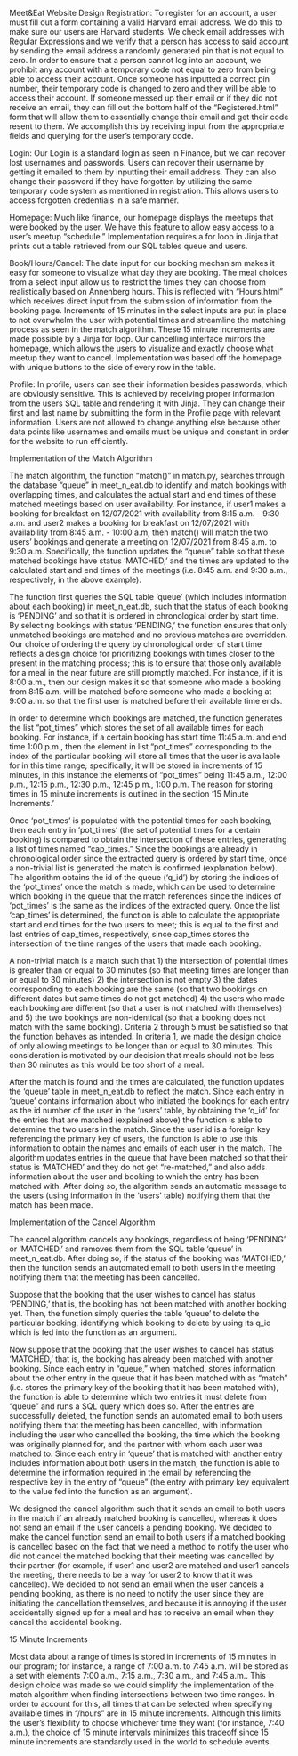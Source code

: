 Meet&Eat 
Website Design
Registration:
To register for an account, a user must fill out a form containing a valid Harvard email address. We do this to make sure our users are Harvard students. We check email addresses with Regular Expressions and we verify that a person has access to said account by sending the email address a randomly generated pin that is not equal to zero. In order to ensure that a person cannot log into an account, we prohibit any account with a temporary code not equal to zero from being able to access their account. Once someone has inputted a correct pin number, their temporary code is changed to zero and they will be able to access their account. If someone messed up their email or if they did not receive an email, they can fill out the bottom half of the “Registered.html” form that will allow them to essentially change their email and get their code resent to them. We accomplish this by receiving input from the appropriate fields and querying for the user’s temporary code.

Login:
Our Login is a standard login as seen in Finance, but we can recover lost usernames and passwords. Users can recover their username by getting it emailed to them by inputting their email address. They can also change their password if they have forgotten by utilizing the same temporary code system as mentioned in registration. This allows users to access forgotten credentials in a safe manner.

Homepage:
Much like finance, our homepage displays the meetups that were booked by the user. We have this feature to allow easy access to a user’s meetup “schedule.” Implementation requires a for loop in Jinja that prints out a table retrieved from our SQL tables queue and users.

Book/Hours/Cancel:
The date input for our booking mechanism makes it easy for someone to visualize what day they are booking. The meal choices from a select input allow us to restrict the times they can choose from realistically based on Annenberg hours. This is reflected with “Hours.html” which receives direct input from the submission of information from the booking page. Increments of 15 minutes in the select inputs are put in place to not overwhelm the user with potential times and streamline the matching process as seen in the match algorithm. These 15 minute increments are made possible by a Jinja for loop. Our cancelling interface mirrors the homepage, which allows the users to visualize and exactly choose what meetup they want to cancel. Implementation was based off the homepage with unique buttons to the side of every row in the table.

Profile:
In profile, users can see their information besides passwords, which are obviously sensitive. This is achieved by receiving proper information from the users SQL table and rendering it with Jinja. They can change their first and last name by submitting the form in the Profile page with relevant information. Users are not allowed to change anything else because other data points like usernames and emails must be unique and constant in order for the website to run efficiently.    


Implementation of the Match Algorithm

The match algorithm, the function “match()” in match.py, searches through the database “queue” in meet_n_eat.db to identify and match bookings with overlapping times, and calculates the actual start and end times of these matched meetings based on user availability. For instance, if user1 makes a booking for breakfast on 12/07/2021 with availability from 8:15 a.m. - 9:30 a.m. and user2 makes a booking for breakfast on 12/07/2021 with availability from 8:45 a.m. - 10:00 a.m, then match() will match the two users’ bookings and generate a meeting on 12/07/2021 from 8:45 a.m. to 9:30 a.m. Specifically, the function updates the “queue” table so that these matched bookings have status ‘MATCHED,’ and the times are updated to the calculated start and end times of the meetings (i.e. 8:45 a.m. and 9:30 a.m., respectively, in the above example). 

The function first queries the SQL table ‘queue’ (which includes information about each booking) in meet_n_eat.db, such that the status of each booking is ‘PENDING’ and so that it is ordered in chronological order by start time. By selecting bookings with status ‘PENDING,’ the function ensures that only unmatched bookings are matched and no previous matches are overridden. Our choice of ordering the query by chronological order of start time reflects a design choice for prioritizing bookings with times closer to the present in the matching process; this is to ensure that those only available for a meal in the near future are still promptly matched. For instance, if it is 8:00 a.m., then our design makes it so that someone who made a booking from 8:15 a.m. will be matched before someone who made a booking at 9:00 a.m. so that the first user is matched before their available time ends. 

In order to determine which bookings are matched, the function generates the list “pot_times” which stores the set of all available times for each booking. For instance, if a certain booking has start time 11:45 a.m. and end time 1:00 p.m., then the element in list “pot_times” corresponding to the index of the particular booking will store all times that the user is available for in this time range; specifically, it will be stored in increments of 15 minutes, in this instance the elements of “pot_times” being 11:45 a.m., 12:00 p.m., 12:15 p.m., 12:30 p.m., 12:45 p.m., 1:00 p.m. The reason for storing times in 15 minute increments is outlined in the section ‘15 Minute Increments.’

Once ‘pot_times’ is populated with the potential times for each booking, then each entry in ‘pot_times’ (the set of potential times for a certain booking) is compared to obtain the intersection of these entries, generating a list of times named “cap_times.” Since the bookings are already in chronological order since the extracted query is ordered by start time, once a non-trivial list is generated the match is confirmed (explanation below). The algorithm obtains the id of the queue (‘q_id’) by storing the indices of the ‘pot_times’ once the match is made, which can be used to determine which booking in the queue that the match references since the indices of ‘pot_times’ is the same as the indices of the extracted query. Once the list ‘cap_times’ is determined, the function is able to calculate the appropriate start and end times for the two users to meet; this is equal to the first and last entries of cap_times, respectively, since cap_times stores the intersection of the time ranges of the users that made each booking.

A non-trivial match is a match such that 1) the intersection of potential times is greater than or equal to 30 minutes (so that meeting times are longer than or equal to 30 minutes)  2) the intersection is not empty 3) the dates corresponding to each booking are the same (so that two bookings on different dates but same times do not get matched) 4) the users who made each booking are different (so that a user is not matched with themselves) and 5) the two bookings are non-identical (so that a booking does not match with the same booking). Criteria 2 through 5 must be satisfied so that the function behaves as intended. In criteria 1, we made the design choice of only allowing meetings to be longer than or equal to 30 minutes. This consideration is motivated by our decision that meals should not be less than 30 minutes as this would be too short of a meal. 

After the match is found and the times are calculated, the function updates the ‘queue’ table in meet_n_eat.db to reflect the match. Since each entry in ‘queue’ contains information about who initiated the bookings for each entry as the id number of the user in the ‘users’ table, by obtaining the ‘q_id’ for the entries that are matched (explained above) the function is able to determine the two users in the match. Since the user id is a foreign key referencing the primary key of users, the function is able to use this information to obtain the names and emails of each user in the match. The algorithm updates entries in the queue that have been matched so that their status is ‘MATCHED’ and they do not get “re-matched,” and also adds information about the user and booking to which the entry has been matched with. After doing so, the algorithm sends an automatic message to the users (using information in the ‘users’ table) notifying them that the match has been made. 

Implementation of the Cancel Algorithm

The cancel algorithm cancels any bookings, regardless of being ‘PENDING’ or ‘MATCHED,’ and removes them from the SQL table ‘queue’ in meet_n_eat.db. After doing so, if the status of the booking was ‘MATCHED,’ then the function sends an automated email to both users in the meeting notifying them that the meeting has been cancelled.
	
Suppose that the booking that the user wishes to cancel has status ‘PENDING,’ that is, the booking has not been matched with another booking yet. Then, the function simply queries the table ‘queue’ to delete the particular booking, identifying which booking to delete by using its q_id which is fed into the function as an argument.

Now suppose that the booking that the user wishes to cancel has status ‘MATCHED,’ that is, the booking has already been matched with another booking. Since each entry in “queue,” when matched, stores information about the other entry in the queue that it has been matched with as “match” (i.e. stores the primary key of the booking that it has been matched with), the function is able to determine which two entries it must delete from “queue” and runs a SQL query which does so. After the entries are successfully deleted, the function sends an automated email to both users notifying them that the meeting has been cancelled, with information including the user who cancelled the booking, the time which the booking was originally planned for, and the partner with whom each user was matched to. Since each entry in ‘queue’ that is matched with another entry includes information about both users in the match, the function is able to determine the information required in the email by referencing the respective key in the entry of “queue” (the entry with primary key equivalent to the value fed into the function as an argument). 

We designed the cancel algorithm such that it sends an email to both users in the match if an already matched booking is cancelled, whereas it does not send an email if the user cancels a pending booking. We decided to make the cancel function send an email to both users if a matched booking is cancelled based on the fact that we need a method to notify the user who did not cancel the matched booking that their meeting was cancelled by their partner (for example, if user1 and user2 are matched and user1 cancels the meeting, there needs to be a way for user2 to know that it was cancelled). We decided to not send an email when the user cancels a pending booking, as there is no need to notify the user since they are initiating the cancellation themselves, and because it is annoying if the user accidentally signed up for a meal and has to receive an email when they cancel the accidental booking. 


15 Minute Increments
	
Most data about a range of times is stored in increments of 15 minutes in our program; for instance, a range of 7:00 a.m. to 7:45 a.m. will be stored as a set with elements 7:00 a.m., 7:15 a.m., 7:30 a.m., and 7:45 a.m.. This design choice was made so we could simplify the implementation of the match algorithm when finding intersections between two time ranges. In order to account for this, all times that can be selected when specifying available times in “/hours” are in 15 minute increments. Although this limits the user’s flexibility to choose whichever time they want (for instance, 7:40 a.m.), the choice of 15 minute intervals minimizes this tradeoff since 15 minute increments are standardly used in the world to schedule events. 
